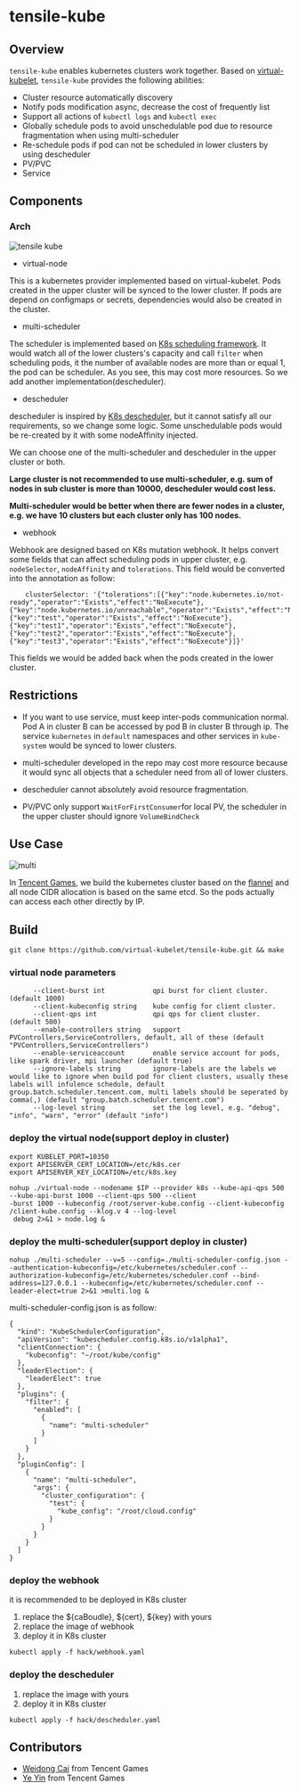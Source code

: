 # tensile-kube

## Overview

`tensile-kube` enables kubernetes clusters work together. Based on [virtual-kubelet](https://github.com/virtual-kubelet/virtual-kubelet), `tensile-kube`
provides the following abilities:

- Cluster resource automatically discovery
- Notify pods modification async, decrease the cost of frequently list
- Support all actions of `kubectl logs` and `kubectl exec`
- Globally schedule pods to avoid unschedulable pod due to resource fragmentation when using multi-scheduler
- Re-schedule pods if pod can not be scheduled in lower clusters by using descheduler
- PV/PVC
- Service

## Components

### Arch

![tensile kube](./docs/tensile-kube.png)

- virtual-node

This is a kubernetes provider implemented based on virtual-kubelet. Pods created in the upper cluster
will be synced to the lower cluster. If pods are depend on configmaps or secrets, dependencies would 
also be created in the cluster. 

- multi-scheduler

The scheduler is implemented based on [K8s scheduling framework](https://kubernetes.io/docs/concepts/scheduling-eviction/scheduling-framework/). It would watch all of the lower 
clusters's capacity and call `filter` when scheduling pods, it the number of available nodes are more 
than or equal 1, the pod can be scheduler. As you see, this may cost more resources. So we add another 
implementation(descheduler).

- descheduler

descheduler is inspired by [K8s descheduler](https://github.com/kubernetes-sigs/descheduler), but it cannot 
satisfy all our requirements, so we change some logic. Some unschedulable pods would be re-created by it with some 
nodeAffinity injected.

We can choose one of the multi-scheduler and descheduler in the upper cluster or both.

**Large cluster is not recommended to use multi-scheduler, e.g. sum of nodes in sub cluster is more than
 10000, descheduler would cost less.**
 
**Multi-scheduler would be better when there are fewer nodes in a cluster, e.g. we have 10 clusters but each cluster
 only has 100 nodes.**

- webhook

Webhook are designed based on K8s mutation webhook. It helps convert some fields that can affect scheduling pods in upper cluster, e.g. `nodeSelector`, `nodeAffinity` and `tolerations`. This field would be converted into the
 annotation as follow:
 
```build
    clusterSelector: '{"tolerations":[{"key":"node.kubernetes.io/not-ready","operator":"Exists","effect":"NoExecute"},{"key":"node.kubernetes.io/unreachable","operator":"Exists","effect":"NoExecute"},{"key":"test","operator":"Exists","effect":"NoExecute"},{"key":"test1","operator":"Exists","effect":"NoExecute"},{"key":"test2","operator":"Exists","effect":"NoExecute"},{"key":"test3","operator":"Exists","effect":"NoExecute"}]}'
``` 

This fields we would be added back when the pods created in the lower cluster.

## Restrictions

- If you want to use service, must keep inter-pods communication normal. Pod A in cluster B can be accessed by pod B in cluster B through ip. The service `kubernetes` 
in `default` namespaces and other services in `kube-system` would be synced to lower clusters.

- multi-scheduler developed in the repo may cost more resource because it would sync all objects that a scheduler
 need from all of lower clusters.

- descheduler cannot absolutely avoid resource fragmentation.

- PV/PVC only support `WaitForFirstConsumer`for local PV, the scheduler in the upper cluster should ignore
 `VolumeBindCheck`

## Use Case

![multi](./docs/multi.png)

In [Tencent Games](https://game.qq.com/), we build the kubernetes cluster based on the [flannel](https://github.com/coreos/flannel) and all node CIDR allocation
 is based on the same etcd. So the pods actually can access each other directly by IP.

## Build

```build
git clone https://github.com/virtual-kubelet/tensile-kube.git && make
```
### virtual node parameters

```build
      --client-burst int            qpi burst for client cluster. (default 1000)
      --client-kubeconfig string    kube config for client cluster.
      --client-qps int              qpi qps for client cluster. (default 500)
      --enable-controllers string   support PVControllers,ServiceControllers, default, all of these (default "PVControllers,ServiceControllers")
      --enable-serviceaccount       enable service account for pods, like spark driver, mpi launcher (default true)
      --ignore-labels string        ignore-labels are the labels we would like to ignore when build pod for client clusters, usually these labels will infulence schedule, default group.batch.scheduler.tencent.com, multi labels should be seperated by comma(,) (default "group.batch.scheduler.tencent.com")
      --log-level string            set the log level, e.g. "debug", "info", "warn", "error" (default "info")
```

### deploy the virtual node(support deploy in cluster)

```build
export KUBELET_PORT=10350
export APISERVER_CERT_LOCATION=/etc/k8s.cer
export APISERVER_KEY_LOCATION=/etc/k8s.key

nohup ./virtual-node --nodename $IP --provider k8s --kube-api-qps 500 --kube-api-burst 1000 --client-qps 500 --client
-burst 1000 --kubeconfig /root/server-kube.config --client-kubeconfig /client-kube.config --klog.v 4 --log-level
 debug 2>&1 > node.log &
```

### deploy the multi-scheduler(support deploy in cluster)

```build
nohup ./multi-scheduler --v=5 --config=./multi-scheduler-config.json --authentication-kubeconfig=/etc/kubernetes/scheduler.conf --authorization-kubeconfig=/etc/kubernetes/scheduler.conf --bind-address=127.0.0.1 --kubeconfig=/etc/kubernetes/scheduler.conf --leader-elect=true 2>&1 >multi.log &
```

multi-scheduler-config.json is as follow:

```build
{
  "kind": "KubeSchedulerConfiguration",
  "apiVersion": "kubescheduler.config.k8s.io/v1alpha1",
  "clientConnection": {
    "kubeconfig": "~/root/kube/config"
  },
  "leaderElection": {
    "leaderElect": true
  },
  "plugins": {
    "filter": {
      "enabled": [
        {
          "name": "multi-scheduler"
        }
      ]
    }
  },
  "pluginConfig": [
    {
      "name": "multi-scheduler",
      "args": {
        "cluster_configuration": {
          "test": {
            "kube_config": "/root/cloud.config"
          }
        }
      }
    }
  ]
}
```

### deploy the webhook

it is recommended to be deployed in K8s cluster

1. replace the ${caBoudle}, ${cert}, ${key} with yours
2. replace the image of webhook
3. deploy it in K8s cluster

```build
kubectl apply -f hack/webhook.yaml
```

### deploy the descheduler

1. replace the image with yours
2. deploy it in K8s cluster

```build
kubectl apply -f hack/descheduler.yaml
```

## Contributors

- [Weidong Cai](https://github.com/cwdsuzhou) from Tencent Games
- [Ye Yin](https://github.com/hustcat) from Tencent Games
